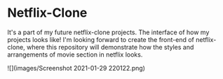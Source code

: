 # Netflix-Clone
It's a part of my future netflix-clone projects.
The interface of how my projects looks like!
I'm looking forward to create the front-end  of netflix-clone, where this repository will demonstrate how the styles and arrangements of movie section in netflix looks.

![](images/Screenshot 2021-01-29 220122.png)
